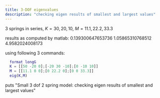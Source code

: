 ```yaml
---
title: 3-DOF eigenvalues
description: "checking eigen results of smallest and largest values"
---
```


3 springs in series, $K = 30,20,10$, $M = 11.1,22.2,33.3$

results as computed by matlab: 0.139300647653736 1.05865310768512 4.9582024008173

using following 3 commands:

```matlab
  format longG
  K = [[50 -20 0];[-20 30 -10];[0 -10 10]]
  M = [[11.1 0 0];[0 22.2 0];[0 0 33.3]]
  eig(K,M)
```

puts "Small 3 dof 2 spring model: checking eigen results of smallest and largest values"
